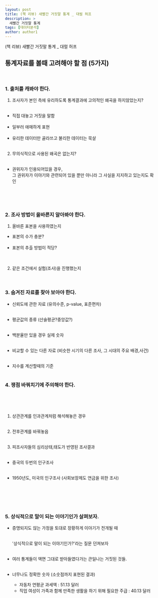 ```yaml
---
layout: post
title: (책 리뷰) 새빨간 거짓말 통계 _ 대럴 허프
description: >
  새빨간 거짓말 통계
tags: [데이터분석]
author: author1
---
```


(책 리뷰) 새빨간 거짓말 통계 _ 대럴 허프

## 통계자료를 볼때 고려해야 할 점 (5가지)

<br>

### 1. 출처를 캐봐야 한다.

1) 조사자가 본인 측에 유리하도록 통계결과에 고의적인 왜곡을 하지않았는지? <br><br>

- 직접 대놓고 거짓을 말함 <br><br>
- 일부러 애매하게 표현 <br><br>
- 유리한 데이터만 골라쓰고 불리한 데이터는 묵살 <br><br>

2) 무의식적으로 사용된 왜곡은 없는지? <br><br>

- 권위자가 인용되어있을 경우, <br>그 권위자가 이야기와 관련되어 있을 뿐만 아니라 그 사실을 지지하고 있는지도 확인

<br><br><br>


### 2. 조사 방법이 올바른지 알아봐야 한다.

1) 올바른 표본을 사용하였는지 

- 표본의 수가 충분?<br><br>
- 표본의 추출 방법이 적당?<br><br><br>

2) 같은 조건에서 실험(조사)을 진행했는지
<br><br><br>   

### 3. 숨겨진 자료를 찾아 보아야 한다.

- 신뢰도에 관한 자료 (유의수준, p-value, 표준편차) <br><br>

- 평균값의 종류 (산술평균?중앙값?) <br><br>

- 백분율만 있을 경우 실제 숫자 <br><br>

- 비교할 수 있는 다른 자료 (비슷한 시기의 다른 조사, 그 시대의 주요 배경,사건) <br><br>

- 지수를 계산할때의 기준 <br><br>
  

### 4. 쟁점 바꿔치기에 주의해야 한다.

<br><br><br>

1) 상관관계를 인과관계처럼 해석해놓은 경우 <br><br>

2) 전후관계를 바꿔놓음 <br><br>

3) 피조사자들의 심리상태,태도가 반영된 조사결과 <br><br>

- 중국의 두번의 인구조사 <br><br>

- 1950년도, 미국의 인구조사 (사회보장제도 연금을 위한 조사)<br><br>

     
<br><br><br>

### 5. 상식적으로 말이 되는 이야기인가 살펴보자.

- 증명되지도 않는 가정을 토대로 장황하게 이야기가 전개될 때<br><br>

  '상식적으로 말이 되는 이야기인가?'라는 질문 던져보자<br><br>

- 여러 통계들이 액면 그대로 받아들였다가는 큰일나는 거짓된 것들.<br><br>

- 너무나도 정확한 숫자 (소숫점까지 표현된 결과)<br>

    - 자동차 연평균 과세액 : 51.13 달러<br>
    - 직업 여성이 가족과 함께 만족한 생활을 하기 위해 필요한 주급 : 40.13 달러<br>










